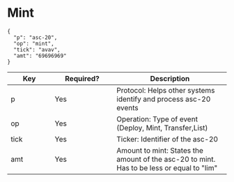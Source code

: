 # Mint

```
{ 
  "p": "asc-20",
  "op": "mint",
  "tick": "avav",
  "amt": "69696969"
}
```

<table><thead><tr><th width="85">Key</th><th width="126">Required?</th><th>Description</th></tr></thead><tbody><tr><td>p</td><td>Yes</td><td>Protocol: Helps other systems identify and process asc-20 events</td></tr><tr><td>op</td><td>Yes</td><td>Operation: Type of event (Deploy, Mint, Transfer,List)</td></tr><tr><td>tick</td><td>Yes</td><td>Ticker: Identifier of the asc-20</td></tr><tr><td>amt</td><td>Yes</td><td>Amount to mint: States the amount of the asc-20 to mint. Has to be less or equal to "lim" </td></tr></tbody></table>
